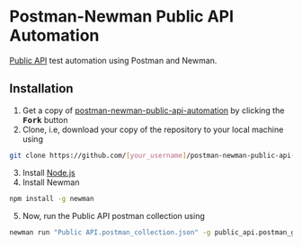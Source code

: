 # Postman-Newman Public API Automation

[Public API](https://api.publicapis.org) test automation using Postman and Newman.

## Installation

1. Get a copy of [postman-newman-public-api-automation](https://github.com/Tahanima/postman-newman-public-api-automation/) by clicking the <kbd><b>Fork</b></kbd> button
2. Clone, i.e, download your copy of the repository to your local machine using
```bash
git clone https://github.com/[your_username]/postman-newman-public-api-automation.git
```
3. Install [Node.js](https://nodejs.dev/en/learn/how-to-install-nodejs/)
4. Install Newman
```bash
npm install -g newman
```
5. Now, run the Public API postman collection using
```bash
newman run "Public API.postman_collection.json" -g public_api.postman_globals.json
```
